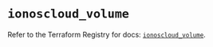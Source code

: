 # `ionoscloud_volume`

Refer to the Terraform Registry for docs: [`ionoscloud_volume`](https://registry.terraform.io/providers/ionos-cloud/ionoscloud/6.6.6/docs/resources/volume).
